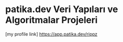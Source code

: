 # patika.dev Veri Yapıları ve Algoritmalar Projeleri

[my profile link] https://app.patika.dev/rippz
